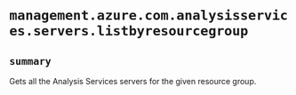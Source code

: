 # `management.azure.com.analysisservices.servers.listbyresourcegroup`

## `summary`
Gets all the Analysis Services servers for the given resource group.


